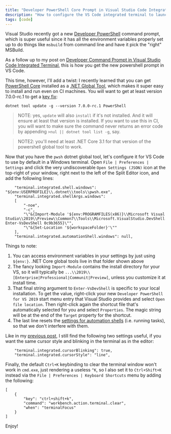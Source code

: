 ```yaml
---
title: "Developer PowerShell Core Prompt in Visual Studio Code Integrated Terminal"
description: "How to configure the VS Code integrated terminal to launch into a VS developer PowerShell Core prompt by default."
tags: [code]
---
```


Visual Studio recently got a new [Developer PowerShell](https://devblogs.microsoft.com/visualstudio/the-powershell-you-know-and-love-now-with-a-side-of-visual-studio/) 
command prompt, which is super useful since it has all the environment variables properly set up to do 
things like `msbuild` from command line and have it pick the "right" MSBuild.

As a follow up to my post on [Developer Command Prompt in Visual Studio Code Integrated Terminal](http://www.cazzulino.com/code-developer-command-prompt.html), 
this is how you get the new powershell prompt in VS Code. 

This time, however, I'll add a twist: I recently learned that you can get [PowerShell Core](https://github.com/PowerShell/PowerShell) 
installed as a [.NET Global Tool](https://devblogs.microsoft.com/powershell/introducing-powershell-as-net-global-tool/), which makes 
it super easy to install and run even on CI machines. You will want to get at least version 7.0.0-rc.1 to get a [key fix](https://github.com/PowerShell/PowerShell/pull/10461): 

```
dotnet tool update -g --version 7.0.0-rc.1 PowerShell
```

> NOTE: yes, `update` will also `install` if it's not installed. And it will ensure at least that 
> version is installed. If you want to use this in CI, you will want to make sure the command never 
> returns an error code by appending `>nul || dotnet tool list -g`, say.

> NOTE2: you'll need at least .NET Core 3.1 for that version of the powershell global tool to work.

Now that you have the `pwsh` dotnet global tool, let's configure it for VS Code to use by default 
in a Windows terminal. Open `File | Preferences | Settings` and click the very undiscoverable `Open Settings (JSON)` 
icon at the top-right of your window, right next to the left of the Split Editor icon, and add the following 
lines:

```
    "terminal.integrated.shell.windows": "${env:USERPROFILE}\\.dotnet\\tools\\pwsh.exe",
    "terminal.integrated.shellArgs.windows": 
    [
        "-noe",
        "-c",
        "\"&{Import-Module '${env:PROGRAMFILES(x86)}\\Microsoft Visual Studio\\2019\\Preview\\Common7\\Tools\\Microsoft.VisualStudio.DevShell.dll'; Enter-VsDevShell 0c9b3655}\"",
        "\"&{Set-Location '${workspaceFolder}'\""        
    ],
    "terminal.integrated.automationShell.windows": null,
```

Things to note:

1. You can access environment variables in your settings by just using `${env:}`. .NET Core global 
   tools live in that folder shown above
2. The fancy looking `Import-Module` contains the install directory for your VS, so it will typically be 
   `...\\2019\\[Enterprise|Professional|Communit|Preview]`, unless you customize it at install time.
3. That final string argument to `Enter-VsDevShell` is specific to your local installation. To get the 
   value, right-click your new `Developer PowerShell for VS 2019` start menu entry that Visual Studio provides 
   and select `Open file location`. Then right-click again the shortcut file that's automatically selected 
   for you and select `Properties`. The magic string will be at the end of the `Target` property for the 
   shortcut.
4. The last line resets the [settings for automation shells](https://code.visualstudio.com/Docs/editor/tasks#_can-a-task-use-a-different-shell-than-the-one-specified-for-the-integrated-terminal)
   (i.e. running tasks), so that we don't interfere with them.


Like in my [previous post](http://www.cazzulino.com/code-developer-command-prompt.html), I still find the following 
two settings useful, if you want the same cursor style and blinking in the terminal as in the editor:

```
    "terminal.integrated.cursorBlinking": true,
    "terminal.integrated.cursorStyle": "line",
```

Finally, the default `Ctrl+K` keybinding to clear the terminal window won't work in `cmd.exe`, just rendering 
a useless `^K`, so I also set it to `Ctrl+Shift+K` instead via the `File | Preferences | Keyboard Shortcuts` 
menu by adding the following:

```
[
    {
        "key": "ctrl+shift+k",
        "command": "workbench.action.terminal.clear",
        "when": "terminalFocus"
    }
]
```

Enjoy!
